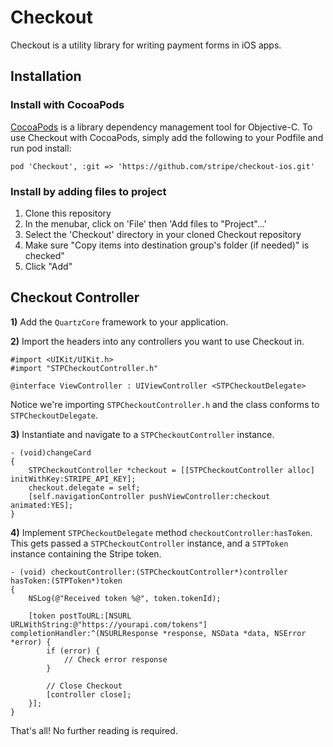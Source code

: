 # Checkout

Checkout is a utility library for writing payment forms in iOS apps.

## Installation

### Install with CocoaPods

[CocoaPods](http://cocoapods.org/) is a library dependency management tool for Objective-C. To use Checkout with CocoaPods, simply add the following to your Podfile and run pod install:

    pod 'Checkout', :git => 'https://github.com/stripe/checkout-ios.git'

### Install by adding files to project

1. Clone this repository
1. In the menubar, click on 'File' then 'Add files to "Project"...'
1. Select the 'Checkout' directory in your cloned Checkout repository
1. Make sure "Copy items into destination group's folder (if needed)" is checked"
1. Click "Add"

## Checkout Controller

**1)** Add the `QuartzCore` framework to your application.

**2)** Import the headers into any controllers you want to use Checkout in.

    #import <UIKit/UIKit.h>
    #import "STPCheckoutController.h"

    @interface ViewController : UIViewController <STPCheckoutDelegate>

Notice we're importing `STPCheckoutController.h` and the class conforms to `STPCheckoutDelegate`.

**3)** Instantiate and navigate to a `STPCheckoutController` instance.

    - (void)changeCard
    {
        STPCheckoutController *checkout = [[STPCheckoutController alloc] initWithKey:STRIPE_API_KEY];
        checkout.delegate = self;
        [self.navigationController pushViewController:checkout animated:YES];
    }

**4)** Implement `STPCheckoutDelegate` method `checkoutController:hasToken`. This gets passed a `STPCheckoutController` instance, and a `STPToken` instance containing the Stripe token.

    - (void) checkoutController:(STPCheckoutController*)controller hasToken:(STPToken*)token
    {
        NSLog(@"Received token %@", token.tokenId);

        [token postToURL:[NSURL URLWithString:@"https://yourapi.com/tokens"] completionHandler:^(NSURLResponse *response, NSData *data, NSError *error) {
            if (error) {
                // Check error response
            }

            // Close Checkout
            [controller close];
        }];
    }

That's all! No further reading is required.